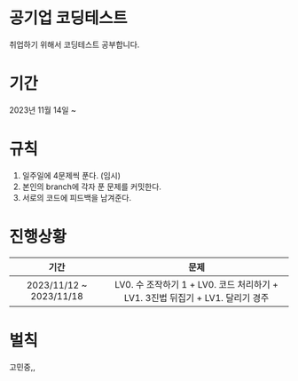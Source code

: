 # 공기업 코딩테스트 
취업하기 위해서 코딩테스트 공부합니다. 

# 기간
2023년 11월 14일 ~ 

# 규칙
1. 일주일에 4문제씩 푼다. (임시)
2. 본인의 branch에 각자 푼 문제를 커밋한다.
3. 서로의 코드에 피드백을 남겨준다.   

# 진행상황

|기간|문제|
|:---:|:---:|
|2023/11/12 ~ 2023/11/18|LV0. 수 조작하기 1 + LV0. 코드 처리하기 + LV1. 3진법 뒤집기 + LV1. 달리기 경주|

# 벌칙
고민중,,
